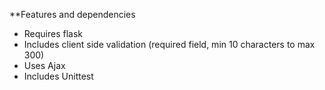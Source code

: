 **Features and dependencies 
* Requires flask 
* Includes client side validation (required field, min 10 characters to max 300) 
* Uses Ajax
* Includes Unittest 

